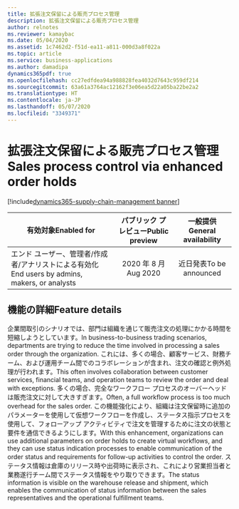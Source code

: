 ```yaml
---
title: 拡張注文保留による販売プロセス管理
description: 拡張注文保留による販売プロセス管理
author: relnotes
ms.reviewer: kamaybac
ms.date: 05/04/2020
ms.assetid: 1c7462d2-f51d-ea11-a811-000d3a8f022a
ms.topic: article
ms.service: business-applications
ms.author: damadipa
dynamics365pdf: true
ms.openlocfilehash: cc27edfdea94a988828fea4032d7643c959df214
ms.sourcegitcommit: 63a61a3764ac12162f3e06ea5d22a05ba22be2a2
ms.translationtype: HT
ms.contentlocale: ja-JP
ms.lasthandoff: 05/07/2020
ms.locfileid: "3349371"
---
```

# <a name="sales-process-control-via-enhanced-order-holds"></a><span data-ttu-id="5c059-103">拡張注文保留による販売プロセス管理</span><span class="sxs-lookup"><span data-stu-id="5c059-103">Sales process control via enhanced order holds</span></span>
[!include[dynamics365-supply-chain-management banner](../includes/dynamics365-supply-chain-management.md)]

| <span data-ttu-id="5c059-104">有効対象</span><span class="sxs-lookup"><span data-stu-id="5c059-104">Enabled for</span></span>    |  <span data-ttu-id="5c059-105">パブリック プレビュー</span><span class="sxs-lookup"><span data-stu-id="5c059-105">Public preview</span></span> | <span data-ttu-id="5c059-106">一般提供</span><span class="sxs-lookup"><span data-stu-id="5c059-106">General availability</span></span> | 
| ---------- | :----------: |:----------: |
|<span data-ttu-id="5c059-107">エンド ユーザー、管理者/作成者/アナリストによる有効化</span><span class="sxs-lookup"><span data-stu-id="5c059-107">End users by admins, makers, or analysts</span></span>|<span data-ttu-id="5c059-108">2020 年 8 月</span><span class="sxs-lookup"><span data-stu-id="5c059-108">Aug 2020</span></span>| <span data-ttu-id="5c059-109">近日発表</span><span class="sxs-lookup"><span data-stu-id="5c059-109">To be announced</span></span>|






## <a name="feature-details"></a><span data-ttu-id="5c059-110">機能の詳細</span><span class="sxs-lookup"><span data-stu-id="5c059-110">Feature details</span></span>
<!--feature detail start -->
<span data-ttu-id="5c059-111">企業間取引のシナリオでは、部門は組織を通じて販売注文の処理にかかる時間を短縮しようとしています。</span><span class="sxs-lookup"><span data-stu-id="5c059-111">In business-to-business trading scenarios, departments are trying to reduce the time involved in processing a sales order through the organization.</span></span> <span data-ttu-id="5c059-112">これには、多くの場合、顧客サービス、財務チーム、および運用チーム間でのコラボレーションが含まれ、注文の確認と例外処理が行われます。</span><span class="sxs-lookup"><span data-stu-id="5c059-112">This often involves collaboration between customer services, financial teams, and operation teams to review the order and deal with exceptions.</span></span> <span data-ttu-id="5c059-113">多くの場合、完全なワークフロー プロセスのオーバーヘッドは販売注文に対して大きすぎます。</span><span class="sxs-lookup"><span data-stu-id="5c059-113">Often, a full workflow process is too much overhead for the sales order.</span></span> <span data-ttu-id="5c059-114">この機能強化により、組織は注文保留時に追加のパラメーターを使用して仮想ワークフローを作成し、ステータス指示プロセスを使用して、フォローアップ アクティビティで注文を管理するために注文の状態と要件を通信できるようにします。</span><span class="sxs-lookup"><span data-stu-id="5c059-114">With this enhancement, organizations can use additional parameters on order holds to create virtual workflows, and they can use status indication processes to enable communication of the order status and requirements for follow-up activities to control the order.</span></span> <span data-ttu-id="5c059-115">ステータス情報は倉庫のリリース時や出荷時に表示され、これにより営業担当者と業務遂行チーム間でステータス情報をやり取りできます。</span><span class="sxs-lookup"><span data-stu-id="5c059-115">The status information is visible on the warehouse release and shipment, which enables the communication of status information between the sales representatives and the operational fulfillment teams.</span></span> 

<!--![Enhanced order holds](media/sales-process-control-via-enhanced-order-holds-1.png "Enhanced order holds")-->
<!--feature detail end -->









